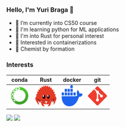 ### Hello, I'm Yuri Braga 👋

- 🌱 I’m currently into CS50 course
- 🐍 I'm learning python for ML applications
- 🦀 I'm into Rust for personal interest
- 🐳 Interested in containerizations
- 🧪 Chemist by formation


### Interests
| conda | Rust | docker | git |
|----------|----------|----------|----------|
|  <img src="https://github.com/bragasgambit/bragasgambit/blob/main/assets/anaconda.svg" title="anaconda"  alt="anaconda" width="55" height="55"/> |  <img src="https://github.com/bragasgambit/bragasgambit/blob/main/assets/cuddlyferris.svg" title="Ferris"  alt="https://rustacean.net/" width="55" height="55"/> |  <img src="https://github.com/bragasgambit/bragasgambit/blob/main/assets/docker.svg" title="docker" alt="docker" width="55" height="55"/> |  <img src="https://github.com/bragasgambit/bragasgambit/blob/main/assets/git.svg" title="git" alt="git" width="50" height="50"/> |



<!-- Status -->
<picture>
<source 
  srcset="https://github-readme-stats.vercel.app/api?username=bragasgambit&show_icons=true&theme=dark"
  media="(prefers-color-scheme: dark), (prefers-color-scheme: no-preference)"
/>
<source
  srcset="https://github-readme-stats.vercel.app/api?username=bragasgambit&show_icons=true"
  media="(prefers-color-scheme: light)"
/>
<img src="https://github-readme-stats.vercel.app/api?username=bragasgambit&show_icons=true" />
</picture>

<!-- Top Langs -->
<picture>
<source 
  srcset="https://github-readme-stats.vercel.app/api/top-langs/?username=bragasgambit&show_icons=true&theme=dark"
  media="(prefers-color-scheme: dark), (prefers-color-scheme: no-preference)"
/>
<source
  srcset="https://github-readme-stats.vercel.app/api/top-langs/?username=bragasgambit&show_icons=true"
  media="(prefers-color-scheme: light)"
/>
<img src="https://github-readme-stats.vercel.app/api/top-langs/?username=bragasgambit&show_icons=true" />
</picture>



